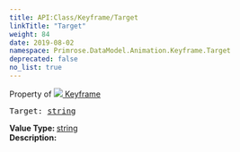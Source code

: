 ```yaml
---
title: API:Class/Keyframe/Target
linkTitle: "Target"
weight: 84
date: 2019-08-02
namespace: Primrose.DataModel.Animation.Keyframe.Target
deprecated: false
no_list: true
---
```

Property of <a href="/docs/api-reference/Class/Keyframe"><img src="/icons/silk/film.png"/>&nbsp;Keyframe</a>
<pre class="method-declaration">
Target: <a class="type" href="/docs/api-reference/System/string">string</a></pre>
<b>Value Type: </b>
<a class="type" href="/docs/api-reference/System/string">string</a>
<br/>
<b>Description: </b>
